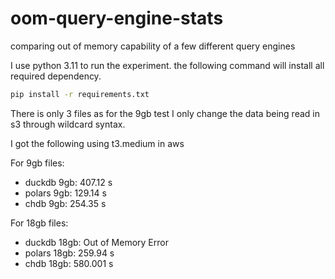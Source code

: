 # oom-query-engine-stats
comparing out of memory capability of a few different query engines

I use python 3.11 to run the experiment. the following command will install all required dependency.
```bash
pip install -r requirements.txt
```

There is only 3 files as for the 9gb test I only change the data being read in s3 through wildcard syntax. 

I got the following using t3.medium in aws

For 9gb files:
* duckdb 9gb: 407.12 s 
* polars 9gb:  129.14 s
* chdb 9gb:  254.35 s

For 18gb files:
* duckdb 18gb: Out of Memory Error
* polars 18gb: 259.94 s
* chdb 18gb: 580.001 s
